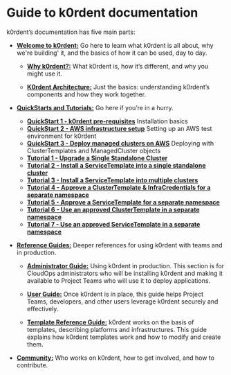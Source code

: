 # Guide to k0rdent documentation

k0rdent’s documentation has five main parts:

* [**Welcome to k0rdent:**](index.md) Go here to learn what k0rdent is all about, why we're building' it, and the basics of how it can be used, day to day.

  * [**Why k0rdent?:**](why_k0rdent.md) What k0rdent is, how it’s different, and why you might use it.

  * [**K0rdent Architecture:**](k0rdent_architecture.md) Just the basics: understanding k0rdent’s components and how they work together.

* [**QuickStarts and Tutorials:**](guide_to_quickstarts_and_tutorials.md) Go here if you’re in a hurry.
  * [**QuickStart 1 - k0rdent pre-requisites**](quickstart_1_k0rdent_prerequisites.md) Installation basics
  * [**QuickStart 2 - AWS infrastructure setup**](quickstart_1_k0rdent_prerequisites.md) Setting up an AWS test environment for k0rdent
  * [**QuickStart 3 - Deploy managed clusters on AWS**](quickstart_1_k0rdent_prerequisites.md) Deploying with ClusterTemplates and ManagedCluster objects
  * [**Tutorial 1 - Upgrade a Single Standalone Cluster**](tutorial_1_upgrade_single_standalone_cluster.md)
  * [**Tutorial 2 - Install a ServiceTemplate into a single standalone cluster**](tutorial_2_install_service_template_single_cluster.md)
  * [**Tutorial 3 - Install a ServiceTemplate into multiple clusters**](tutorial_3_install_service_template_into_multiple_clusters.md)
  * [**Tutorial 4 - Approve a ClusterTemplate & InfraCredentials for a separate namespace**]()
  * [**Tutorial 5 - Approve a ServiceTemplate for a separate namespace**]()
  * [**Tutorial 6 - Use an approved ClusterTemplate in a separate namespace**]()
  * [**Tutorial 7 - Use an approved ServiceTemplate in a separate namespace**]()

* [**Reference Guides:**]() Deeper references for using k0rdent with teams and in production.

  * [**Administrator Guide:**]() Using k0rdent in production. This section is for CloudOps administrators who will be installing k0rdent and making it available to Project Teams who will use it to deploy applications.

  * [**User Guide:**]() Once k0rdent is in place, this guide helps Project Teams, developers, and other users leverage k0rdent securely and effectively.

  * [**Template Reference Guide:**]() k0rdent works on the basis of templates, describing platforms and infrastructures. This guide explains how k0rdent templates work and how to modify and create them.

* [**Community:**]() Who works on k0rdent, how to get involved, and how to contribute.
